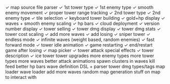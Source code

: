 ✓ map source file parser
✓ 1st tower type
✓ 1st enemy type
✓ smooth enemy movement
✓ proper tower range tracking
✓ 2nd tower type
✓ 2nd enemy type
✓ tile selection
✓ keyboard tower building
✓ gold+hp display
✓ waves + smooth enemy scaling
✓ hp bars
✓ cloud deployment
✓ version number display
✓ tower selling
✓ tower dmg display
✓ tower dmg stats
✓ tower cost scaling
✓ add more waves
✓ add losing
✓ sniper tower
✓ endless mode
✓ infinite waves (weight based, random enemies)
✓ fast forward mode
✓ tower idle animation
✓ game restarting
✓ end/restart game after losing
✓ map picker
✓ tower attack special effects
✓ tower description
✓ ice tower
tower upgrades
more enemy types
more tower types
more waves
better attack animations
spawn clusters in waves
kill feed
better hp bars
wave definition DSL + parser
tower dmg types/tags
map loader
wave loader
add more waves
random map generation
stuff on map to interact with